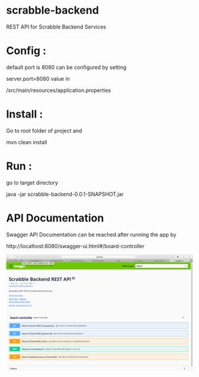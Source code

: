 # scrabble-backend


REST API for Scrabble Backend Services


# Config :

default port is 8080 can be configured by setting

server.port=8080 value in

/src/main/resources/application.properties



# Install : 

Go to root folder of project and

mvn clean install



# Run :

go to target directory

java -jar scrabble-backend-0.0.1-SNAPSHOT.jar

# API Documentation 

Swagger API Documentation can be reached after running the app by

http://localhost:8080/swagger-ui.html#/board-controller

![Screenshot](ScreenShot.png)
